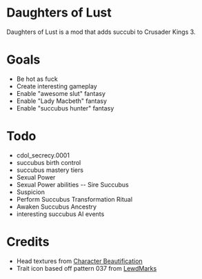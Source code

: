 # Daughters of Lust

Daughters of Lust is a mod that adds succubi to Crusader Kings 3.

# Goals
- Be hot as fuck
- Create interesting gameplay
- Enable "awesome slut" fantasy
- Enable "Lady Macbeth" fantasy
- Enable "succubus hunter" fantasy

# Todo
- cdol_secrecy.0001
- succubus birth control
- succubus mastery tiers
- Sexual Power
- Sexual Power abilities
-- Sire Succubus
- Suspicion
- Perform Succubus Transformation Ritual
- Awaken Succubus Ancestry
- interesting succubus AI events

# Credits

* Head textures from [Character Beautification](https://steamcommunity.com/sharedfiles/filedetails/?id=2222302033)
* Trait icon based off pattern 037 from [LewdMarks](https://www.loverslab.com/files/file/9655-lewdmarks/)